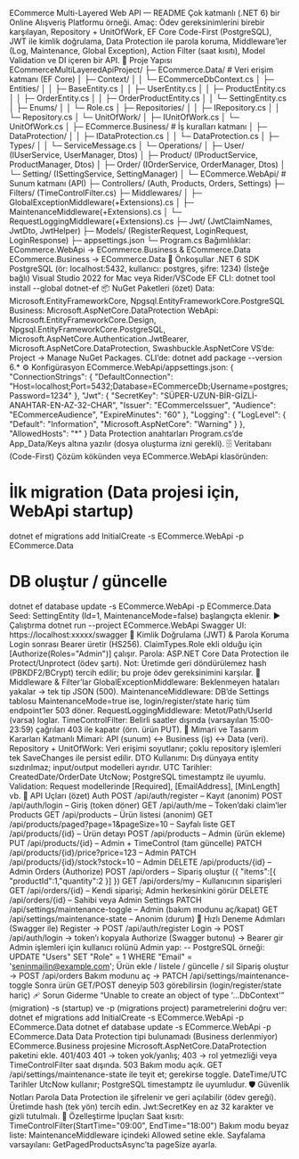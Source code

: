 ECommerce Multi-Layered Web API — README
Çok katmanlı (.NET 6) bir Online Alışveriş Platformu örneği.
Amaç: Ödev gereksinimlerini birebir karşılayan, Repository + UnitOfWork, EF Core Code-First (PostgreSQL), JWT ile kimlik doğrulama, Data Protection ile parola koruma, Middleware’ler (Log, Maintenance, Global Exception), Action Filter (saat kısıtı), Model Validation ve DI içeren bir API.
🧱 Proje Yapısı
ECommerceMultiLayeredApiProject/
├─ ECommerce.Data/                # Veri erişim katmanı (EF Core)
│  ├─ Context/
│  │  └─ ECommerceDbContext.cs
│  ├─ Entities/
│  │  ├─ BaseEntity.cs
│  │  ├─ UserEntity.cs
│  │  ├─ ProductEntity.cs
│  │  ├─ OrderEntity.cs
│  │  ├─ OrderProductEntity.cs
│  │  └─ SettingEntity.cs
│  ├─ Enums/
│  │  └─ Role.cs
│  ├─ Repositories/
│  │  ├─ IRepository.cs
│  │  └─ Repository.cs
│  └─ UnitOfWork/
│     ├─ IUnitOfWork.cs
│     └─ UnitOfWork.cs
│
├─ ECommerce.Business/            # İş kuralları katmanı
│  ├─ DataProtection/
│  │  ├─ IDataProtection.cs
│  │  └─ DataProtection.cs
│  ├─ Types/
│  │  └─ ServiceMessage.cs
│  └─ Operations/
│     ├─ User/ (IUserService, UserManager, Dtos)
│     ├─ Product/ (IProductService, ProductManager, Dtos)
│     ├─ Order/ (IOrderService, OrderManager, Dtos)
│     └─ Setting/ (ISettingService, SettingManager)
│
└─ ECommerce.WebApi/              # Sunum katmanı (API)
   ├─ Controllers/ (Auth, Products, Orders, Settings)
   ├─ Filters/ (TimeControlFilter.cs)
   ├─ Middlewares/
   │  ├─ GlobalExceptionMiddleware(+Extensions).cs
   │  ├─ MaintenanceMiddleware(+Extensions).cs
   │  └─ RequestLoggingMiddleware(+Extensions).cs
   ├─ Jwt/ (JwtClaimNames, JwtDto, JwtHelper)
   ├─ Models/ (RegisterRequest, LoginRequest, LoginResponse)
   ├─ appsettings.json
   └─ Program.cs
Bağımlılıklar:
ECommerce.WebApi → ECommerce.Business & ECommerce.Data
ECommerce.Business → ECommerce.Data
🔧 Önkoşullar
.NET 6 SDK
PostgreSQL (ör: localhost:5432, kullanıcı: postgres, şifre: 1234)
(İsteğe bağlı) Visual Studio 2022 for Mac veya Rider/VSCode
EF CLI:
dotnet tool install --global dotnet-ef
📦 NuGet Paketleri (özet)
Data: Microsoft.EntityFrameworkCore, Npgsql.EntityFrameworkCore.PostgreSQL
Business: Microsoft.AspNetCore.DataProtection
WebApi: Microsoft.EntityFrameworkCore.Design, Npgsql.EntityFrameworkCore.PostgreSQL, Microsoft.AspNetCore.Authentication.JwtBearer, Microsoft.AspNetCore.DataProtection, Swashbuckle.AspNetCore
VS’de: Project → Manage NuGet Packages.
CLI’de: dotnet add <csproj> package <name> --version 6.*
⚙️ Konfigürasyon
ECommerce.WebApi/appsettings.json:
{
  "ConnectionStrings": {
    "DefaultConnection": "Host=localhost;Port=5432;Database=ECommerceDb;Username=postgres;Password=1234"
  },
  "Jwt": {
    "SecretKey": "SÜPER-UZUN-BİR-GİZLİ-ANAHTAR-EN-AZ-32-CHAR",
    "Issuer": "ECommerceIssuer",
    "Audience": "ECommerceAudience",
    "ExpireMinutes": "60"
  },
  "Logging": { "LogLevel": { "Default": "Information", "Microsoft.AspNetCore": "Warning" } },
  "AllowedHosts": "*"
}
Data Protection anahtarları Program.cs’de App_Data/Keys altına yazılır (dosya oluşturma izni gerekli).
🗄️ Veritabanı (Code-First)
Çözüm kökünden veya ECommerce.WebApi klasöründen:
# İlk migration (Data projesi için, WebApi startup)
dotnet ef migrations add InitialCreate -s ECommerce.WebApi -p ECommerce.Data

# DB oluştur / güncelle
dotnet ef database update -s ECommerce.WebApi -p ECommerce.Data
Seed: SettingEntity (Id=1, MaintenanceMode=false) başlangıçta eklenir.
▶️ Çalıştırma
dotnet run --project ECommerce.WebApi
Swagger UI: https://localhost:xxxxx/swagger
🔐 Kimlik Doğrulama (JWT) & Parola Koruma
Login sonrası Bearer <token> üretir (HS256).
ClaimTypes.Role ekli olduğu için [Authorize(Roles="Admin")] çalışır.
Parola: ASP.NET Core Data Protection ile Protect/Unprotect (ödev şartı).
Not: Üretimde geri döndürülemez hash (PBKDF2/BCrypt) tercih edilir; bu proje ödev gereksinimini karşılar.
🧩 Middleware & Filter’lar
GlobalExceptionMiddleware: Beklenmeyen hataları yakalar → tek tip JSON (500).
MaintenanceMiddleware: DB’de Settings tablosu MaintenanceMode=true ise, login/register/state hariç tüm endpoint’ler 503 döner.
RequestLoggingMiddleware: Metot/Path/UserId (varsa) loglar.
TimeControlFilter: Belirli saatler dışında (varsayılan 15:00-23:59) çağrıları 403 ile kapatır (örn. ürün PUT).
🧠 Mimari ve Tasarım Kararları
Katmanlı Mimari: API (sunum) ↔ Business (iş) ↔ Data (veri).
Repository + UnitOfWork: Veri erişimi soyutlanır; çoklu repository işlemleri tek SaveChanges ile persist edilir.
DTO Kullanımı: Dış dünyaya entity sızdırılmaz; input/output modelleri ayrıdır.
UTC Tarihler: CreatedDate/OrderDate UtcNow; PostgreSQL timestamptz ile uyumlu.
Validation: Request modellerinde [Required], [EmailAddress], [MinLength] vb.
🔌 API Uçları (özet)
Auth
POST /api/auth/register – Kayıt (anonim)
POST /api/auth/login – Giriş (token döner)
GET /api/auth/me – Token’daki claim’ler
Products
GET /api/products – Ürün listesi (anonim)
GET /api/products/paged?page=1&pageSize=10 – Sayfalı liste
GET /api/products/{id} – Ürün detayı
POST /api/products – Admin (ürün ekleme)
PUT /api/products/{id} – Admin + TimeControl (tam güncelle)
PATCH /api/products/{id}/price?price=123 – Admin
PATCH /api/products/{id}/stock?stock=10 – Admin
DELETE /api/products/{id} – Admin
Orders (Authorize)
POST /api/orders – Sipariş oluştur ({ "items":[{ "productId":1,"quantity":2 }] })
GET /api/orders/my – Kullanıcının siparişleri
GET /api/orders/{id} – Kendi siparişi; Admin herkesinkini görür
DELETE /api/orders/{id} – Sahibi veya Admin
Settings
PATCH /api/settings/maintenance-toggle – Admin (bakım modunu aç/kapat)
GET /api/settings/maintenance-state – Anonim (durum)
🧪 Hızlı Deneme Adımları (Swagger ile)
Register → POST /api/auth/register
Login → POST /api/auth/login → token’ı kopyala
Authorize (Swagger butonu) → Bearer <token> gir
Admin işlemleri için kullanıcı rolünü Admin yap:
-- PostgreSQL örneği:
UPDATE "Users" SET "Role" = 1 WHERE "Email" = 'seninmailin@example.com';
Ürün ekle / listele / güncelle / sil
Sipariş oluştur → POST /api/orders
Bakım modunu aç → PATCH /api/settings/maintenance-toggle
Sonra ürün GET/POST deneyip 503 görebilirsin (login/register/state hariç)
🩹 Sorun Giderme
“Unable to create an object of type '…DbContext'” (migration)
-s (startup) ve -p (migrations project) parametrelerini doğru ver:
dotnet ef migrations add InitialCreate -s ECommerce.WebApi -p ECommerce.Data
dotnet ef database update -s ECommerce.WebApi -p ECommerce.Data
Data Protection tipi bulunamadı (Business derlenmiyor)
ECommerce.Business projesine Microsoft.AspNetCore.DataProtection paketini ekle.
401/403
401 → token yok/yanlış; 403 → rol yetmezliği veya TimeControlFilter saat dışında.
503
Bakım modu açık. GET /api/settings/maintenance-state ile teyit et; gerekirse toggle.
DateTime/UTC
Tarihler UtcNow kullanır; PostgreSQL timestamptz ile uyumludur.
🛡️ Güvenlik Notları
Parola Data Protection ile şifrelenir ve geri açılabilir (ödev gereği).
Üretimde hash (tek yön) tercih edin.
Jwt:SecretKey en az 32 karakter ve gizli tutulmalı.
📌 Özelleştirme İpuçları
Saat kısıtı: TimeControlFilter(StartTime="09:00", EndTime="18:00")
Bakım modu beyaz liste: MaintenanceMiddleware içindeki Allowed setine ekle.
Sayfalama varsayılanı: GetPagedProductsAsync’ta pageSize ayarla.
